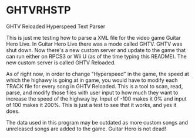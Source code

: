 # GHTVRHSTP
GHTV Reloaded Hyperspeed Text Parser

This is just me testing how to parse a XML file for the video game Guitar Hero Live.
In Guitar Hero Live there was a mode called GHTV.
GHTV was shut down.
Now there's a new custom server and update to the game that can run either on RPCS3 or Wii U (as of the time typing this README).
The new custom server is called GHTV Reloaded.

As of right now, in order to change "Hyperspeed" in the game, the speed at which the highawy is going at in game, you would have to modify each TRACK file for every song in GHTV Reloaded.
This is a tool to scan, read, parse, and modify those files with user input to how much they want to increase the speed of the highway by.
Input of -100 makes it 0% and input of 100 makes it 200%.
This is just a test to see that it works, and yes it does.

The data used in this program may be outdated as more custom songs and unreleased songs are added to the game.
Guitar Hero is not dead!
